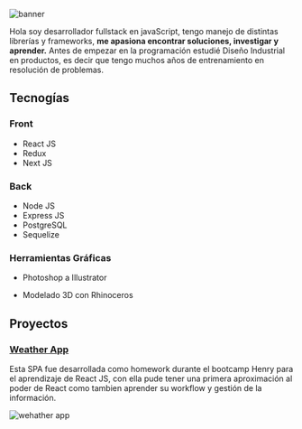 ![banner](https://res.cloudinary.com/ddwvq00p6/image/upload/v1627241375/weatherapp/Peach_Graphic_Designer_Portfolio_Website_1_xxi7b5.gif)



 Hola soy desarrollador fullstack en javaScript, tengo manejo de distintas librerías y frameworks, **me apasiona encontrar soluciones, investigar y aprender.**  Antes de empezar en la programación estudié Diseño Industrial en productos, es decir que tengo muchos años de entrenamiento en resolución de problemas.


## Tecnogías

### Front

* React JS
* Redux
* Next JS



### Back
* Node JS
* Express JS
* PostgreSQL
* Sequelize

### Herramientas Gráficas
* Photoshop a Illustrator
+ Modelado 3D con Rhinoceros


## Proyectos

### [Weather App](https://react-weather-app-sooty.vercel.app/)


Esta SPA fue desarrollada como homework durante el bootcamp Henry para el aprendizaje de React JS, con ella pude tener una primera aproximación al poder de React como tambien aprender su workflow y gestión de la información.

![wehather app](https://res.cloudinary.com/ddwvq00p6/image/upload/v1627239825/weatherapp/banner_qycwri.png)
